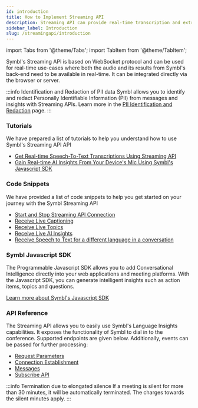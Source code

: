 ```yaml
---
id: introduction
title: How to Implement Streaming API
description: Streaming API can provide real-time transcription and extract actionable insights from your conversations. Learn how to implement Symbl.ai’s Streaming API now.
sidebar_label: Introduction
slug: /streamingapi/introduction
---
```


import Tabs from '@theme/Tabs';
import TabItem from '@theme/TabItem';


Symbl's Streaming API is based on WebSocket protocol and can be used for real-time use-cases where both the audio and its results from Symbl's back-end need to be available in real-time. It can be integrated directly via the browser or server.

:::info Identification and Redaction of PII data
Symbl allows you to identify and redact Personally Identifiable Information (PII) from messages and insights with Streaming APIs. Learn more in the [PII Identification and Redaction](/docs/concepts/redaction-pii) page.
:::

### Tutorials

We have prepared a list of tutorials to help you understand how to use Symbl's Streaming API API

* [Get Real-time Speech-To-Text Transcriptions Using Streaming API](/docs/streamingapi/tutorials/receive-ai-insights-from-your-web-browser)
* [Gain Real-time AI Insights From Your Device's Mic Using Symbl's Javascript SDK](/docs/javascript-sdk/tutorials/receive-ai-insights-from-your-computer)


### Code Snippets

We have provided a list of code snippets to help you get started on your journey with the Symbl Streaming API

* [Start and Stop Streaming API Connection](/docs/streamingapi/code-snippets/start-and-stop-connection)
* [Receive Live Captioning](/docs/streamingapi/code-snippets/receive-live-captioning)
* [Receive Live Topics](/docs/streamingapi/code-snippets/receive-live-topics)
* [Receive Live AI Insights](/docs/streamingapi/code-snippets/receive-ai-insights)
* [Receive Speech to Text for a different language in a conversation](/docs/streamingapi/code-snippets/receive-speech-to-text-for-different-languages)


### Symbl Javascript SDK

The Programmable Javascript SDK allows you to add Conversational Intelligence directly into your web applications and meeting platforms. With the Javascript SDK, you can generate intelligent insights such as action items, topics and questions.

[Learn more about Symbl's Javascript SDK](/docs/javascript-sdk/introduction)


### API Reference

The Streaming API allows you to easily use Symbl's Language Insights capabilities. It exposes the functionality of Symbl to dial in to the conference. Supported endpoints are given below. Additionally, events can be passed for further processing:

* [Request Parameters](/docs/streaming-api/api-reference#request-parameters)
* [Connection Establishment](/docs/streaming-api/api-reference#connection-establishment)
* [Messages](/docs/streaming-api/api-reference#messages)
* [Subscribe API](/docs/subscribe-api)

:::info Termination due to elongated silence
If a meeting is silent for more than 30 minutes, it will be automatically terminated. The charges towards the silent minutes apply. 
:::

